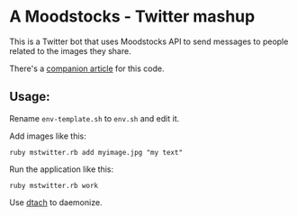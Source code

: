# A Moodstocks - Twitter mashup

This is a Twitter bot that uses Moodstocks API to send messages to people related to the images they share.

There's a [companion article](https://github.com/Moodstocks/moodstocks-api/wiki/ms-twitter-mashup) for this code.

## Usage:

Rename `env-template.sh` to `env.sh` and edit it.

Add images like this:

    ruby mstwitter.rb add myimage.jpg "my text"

Run the application like this:

    ruby mstwitter.rb work

Use [dtach](http://dtach.sourceforge.net/) to daemonize.
